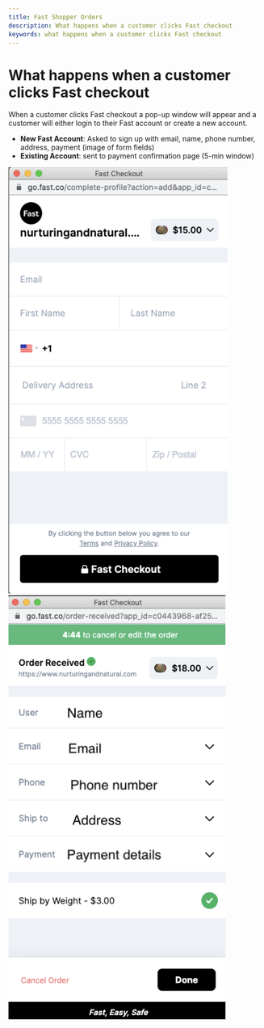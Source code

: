 ```yaml
---
title: Fast Shopper Orders
description: What happens when a customer clicks Fast checkout
keywords: what happens when a customer clicks Fast checkout
---
```


# What happens when a customer clicks Fast checkout

When a customer clicks Fast checkout a pop-up window will appear and a customer will either login to their Fast account or create a new account.

- **New Fast Account**: Asked to sign up with email, name, phone number, address, payment (image of form fields)
- **Existing Account**: sent to payment confirmation page (5-min window)

<img src="./images/what-happens.png"/>

<img src="./images/what-happens-2.png"/>

